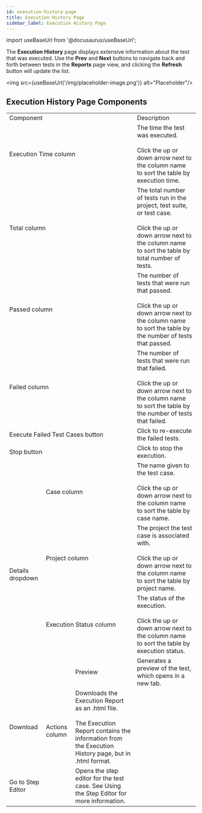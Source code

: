 ```yaml
---
id: execution-history-page
title: Execution History Page
sidebar_label: Execution History Page
---
```


import useBaseUrl from '@docusaurus/useBaseUrl';

The **Execution History** page displays extensive information about the test that was executed. Use the **Prev** and **Next** buttons to navigate back and forth between tests in the **Reports** page view, and clicking the **Refresh** button will update the list.

<img src={useBaseUrl('/img/placeholder-image.png')} alt="Placeholder"/>

## Execution History Page Components

<table>
  <tr>
    <td colspan='3'>Component
    </td>
    <td>Description
    </td>
  </tr>
  <tr>
    <td colspan='3'>Execution Time column
    </td>
    <td>The time the test was executed.<br/><br/>Click the up or down arrow next to the column name to sort the table by execution time.
    </td>
  </tr>
  <tr>
    <td colspan='3'>Total column
    </td>
    <td>The total number of tests run in the project, test suite, or test case.<br/><br/>Click the up or down arrow next to the column name to sort the table by total number of tests.
    </td>
  </tr>
  <tr>
    <td colspan='3'>Passed column
    </td>
    <td>The number of tests that were run that passed.<br/><br/>Click the up or down arrow next to the column name to sort the table by the number of tests that passed.
    </td>
  </tr>
  <tr>
    <td colspan='3'>Failed column
    </td>
    <td>The number of tests that were run that failed.<br/><br/>Click the up or down arrow next to the column name to sort the table by the number of tests that failed.
    </td>
  </tr>
  <tr>
    <td colspan='3'>Execute Failed Test Cases button
    </td>
    <td>Click to re-execute the failed tests.
    </td>
  </tr>
  <tr>
    <td colspan='3'>Stop button
    </td>
    <td>Click to stop the execution.
    </td>
  </tr>
  <tr>
    <td rowspan='4'>Details dropdown
    </td>
    <td colspan='2'>Case column
    </td>
    <td>The name given to the test case.<br/><br/>Click the up or down arrow next to the column name to sort the table by case name.
    </td>
  </tr>
  <tr>
    <td colspan='2'>Project column
    </td>
    <td>The project the test case is associated with.<br/><br/>Click the up or down arrow next to the column name to sort the table by project name.
    </td>
  </tr>
  <tr>
    <td colspan='2'>Execution Status column
    </td>
    <td>The status of the execution.<br/><br/>Click the up or down arrow next to the column name to sort the table by execution status.
    </td>
  </tr>
  <tr>
    <td rowspan='3'>Actions column
    </td>
    <td>Preview
    </td>
    <td>Generates a preview of the test, which opens in a new tab.
    </td>
  </tr>
  <tr>
    <td>Download
    </td>
    <td>Downloads the Execution Report as an .html file.<br/><br/>The Execution Report contains the information from the Execution History page, but in .html format.
    </td>
  </tr>
  <tr>
    <td>Go to Step Editor
    </td>
    <td>Opens the step editor for the test case. See Using the Step Editor for more information.
    </td>
  </tr>
</table>
